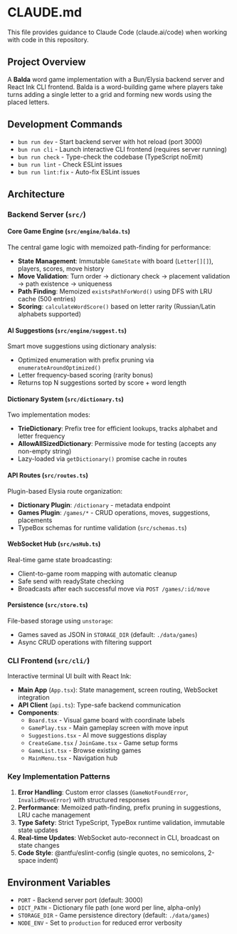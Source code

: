 # CLAUDE.md

This file provides guidance to Claude Code (claude.ai/code) when working with code in this repository.

## Project Overview

A **Balda** word game implementation with a Bun/Elysia backend server and React Ink CLI frontend. Balda is a word-building game where players take turns adding a single letter to a grid and forming new words using the placed letters.

## Development Commands

- `bun run dev` - Start backend server with hot reload (port 3000)
- `bun run cli` - Launch interactive CLI frontend (requires server running)
- `bun run check` - Type-check the codebase (TypeScript noEmit)
- `bun run lint` - Check ESLint issues
- `bun run lint:fix` - Auto-fix ESLint issues

## Architecture

### Backend Server (`src/`)

#### Core Game Engine (`src/engine/balda.ts`)

The central game logic with memoized path-finding for performance:
- **State Management**: Immutable `GameState` with board (`Letter[][]`), players, scores, move history
- **Move Validation**: Turn order → dictionary check → placement validation → path existence → uniqueness
- **Path Finding**: Memoized `existsPathForWord()` using DFS with LRU cache (500 entries)
- **Scoring**: `calculateWordScore()` based on letter rarity (Russian/Latin alphabets supported)

#### AI Suggestions (`src/engine/suggest.ts`)

Smart move suggestions using dictionary analysis:
- Optimized enumeration with prefix pruning via `enumerateAroundOptimized()`
- Letter frequency-based scoring (rarity bonus)
- Returns top N suggestions sorted by score + word length

#### Dictionary System (`src/dictionary.ts`)

Two implementation modes:
- **TrieDictionary**: Prefix tree for efficient lookups, tracks alphabet and letter frequency
- **AllowAllSizedDictionary**: Permissive mode for testing (accepts any non-empty string)
- Lazy-loaded via `getDictionary()` promise cache in routes

#### API Routes (`src/routes.ts`)

Plugin-based Elysia route organization:
- **Dictionary Plugin**: `/dictionary` - metadata endpoint
- **Games Plugin**: `/games/*` - CRUD operations, moves, suggestions, placements
- TypeBox schemas for runtime validation (`src/schemas.ts`)

#### WebSocket Hub (`src/wsHub.ts`)

Real-time game state broadcasting:
- Client-to-game room mapping with automatic cleanup
- Safe send with readyState checking
- Broadcasts after each successful move via `POST /games/:id/move`

#### Persistence (`src/store.ts`)

File-based storage using `unstorage`:
- Games saved as JSON in `STORAGE_DIR` (default: `./data/games`)
- Async CRUD operations with filtering support

### CLI Frontend (`src/cli/`)

Interactive terminal UI built with React Ink:
- **Main App** (`App.tsx`): State management, screen routing, WebSocket integration
- **API Client** (`api.ts`): Type-safe backend communication
- **Components**:
  - `Board.tsx` - Visual game board with coordinate labels
  - `GamePlay.tsx` - Main gameplay screen with move input
  - `Suggestions.tsx` - AI move suggestions display
  - `CreateGame.tsx` / `JoinGame.tsx` - Game setup forms
  - `GameList.tsx` - Browse existing games
  - `MainMenu.tsx` - Navigation hub

### Key Implementation Patterns

1. **Error Handling**: Custom error classes (`GameNotFoundError`, `InvalidMoveError`) with structured responses
2. **Performance**: Memoized path-finding, prefix pruning in suggestions, LRU cache management
3. **Type Safety**: Strict TypeScript, TypeBox runtime validation, immutable state updates
4. **Real-time Updates**: WebSocket auto-reconnect in CLI, broadcast on state changes
5. **Code Style**: @antfu/eslint-config (single quotes, no semicolons, 2-space indent)

## Environment Variables

- `PORT` - Backend server port (default: 3000)
- `DICT_PATH` - Dictionary file path (one word per line, alpha-only)
- `STORAGE_DIR` - Game persistence directory (default: `./data/games`)
- `NODE_ENV` - Set to `production` for reduced error verbosity

